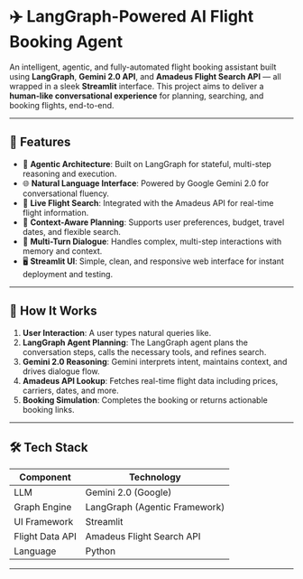 # ✈️ LangGraph-Powered AI Flight Booking Agent

An intelligent, agentic, and fully-automated flight booking assistant built using **LangGraph**, **Gemini 2.0 API**, and **Amadeus Flight Search API** — all wrapped in a sleek **Streamlit** interface. This project aims to deliver a **human-like conversational experience** for planning, searching, and booking flights, end-to-end.

---

## 🚀 Features

- 🤖 **Agentic Architecture**: Built on LangGraph for stateful, multi-step reasoning and execution.
- 🌐 **Natural Language Interface**: Powered by Google Gemini 2.0 for conversational fluency.
- 🛫 **Live Flight Search**: Integrated with the Amadeus API for real-time flight information.
- 🧠 **Context-Aware Planning**: Supports user preferences, budget, travel dates, and flexible search.
- 🔁 **Multi-Turn Dialogue**: Handles complex, multi-step interactions with memory and context.
- 🖥️ **Streamlit UI**: Simple, clean, and responsive web interface for instant deployment and testing.

---

## 🧠 How It Works

1. **User Interaction**: A user types natural queries like.
2. **LangGraph Agent Planning**: The LangGraph agent plans the conversation steps, calls the necessary tools, and refines search.
3. **Gemini 2.0 Reasoning**: Gemini interprets intent, maintains context, and drives dialogue flow.
4. **Amadeus API Lookup**: Fetches real-time flight data including prices, carriers, dates, and more.
5. **Booking Simulation**: Completes the booking or returns actionable booking links.

---

## 🛠️ Tech Stack

| Component       | Technology                   |
|----------------|------------------------------|
| LLM             | Gemini 2.0 (Google)          |
| Graph Engine    | LangGraph (Agentic Framework)|
| UI Framework    | Streamlit                    |
| Flight Data API | Amadeus Flight Search API    |
| Language        | Python                       |

---
